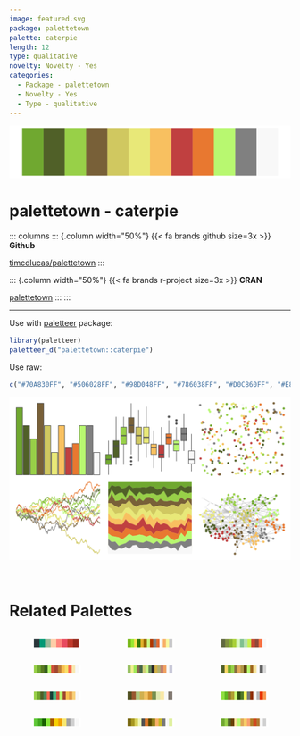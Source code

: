 ```yaml
---
image: featured.svg
package: palettetown
palette: caterpie
length: 12
type: qualitative
novelty: Novelty - Yes
categories:
  - Package - palettetown
  - Novelty - Yes
  - Type - qualitative
---
```


![](featured.svg)

# palettetown - caterpie 

::: columns
::: {.column width="50%"}
{{< fa brands github size=3x >}}
**Github**

[timcdlucas/palettetown](https://github.com/timcdlucas/palettetown)
:::

::: {.column width="50%"}
{{< fa brands r-project size=3x >}}
**CRAN**

[palettetown](https://CRAN.R-project.org/package=palettetown)
:::
:::

<hr> 

Use with [paletteer](https://emilhvitfeldt.github.io/paletteer/) package:

```r
library(paletteer)
paletteer_d("palettetown::caterpie")
```

Use raw:

```r
c("#70A830FF", "#506028FF", "#98D048FF", "#786038FF", "#D0C860FF", "#E8E878FF", "#F8C060FF", "#C04040FF", "#E87830FF", "#B8F870FF", "#808080FF", "#F8F8F8FF")
``` 

![](examples.png) 

<br>

# Related Palettes

<div class="list" style="display: grid; grid-template-columns: auto auto auto;"> <figure class="figure">
<a href="../../awtools/a_palette/"> <img src="../../awtools/a_palette/featured.svg" style="width: 100%;" class="figure-img"></a>
</figure> <figure class="figure">
<a href="../../palettetown/politoed/"> <img src="../../palettetown/politoed/featured.svg" style="width: 100%;" class="figure-img"></a>
</figure> <figure class="figure">
<a href="../../palettetown/lombre/"> <img src="../../palettetown/lombre/featured.svg" style="width: 100%;" class="figure-img"></a>
</figure> <figure class="figure">
<a href="../../palettetown/sceptile/"> <img src="../../palettetown/sceptile/featured.svg" style="width: 100%;" class="figure-img"></a>
</figure> <figure class="figure">
<a href="../../palettetown/ludicolo/"> <img src="../../palettetown/ludicolo/featured.svg" style="width: 100%;" class="figure-img"></a>
</figure> <figure class="figure">
<a href="../../palettetown/exeggutor/"> <img src="../../palettetown/exeggutor/featured.svg" style="width: 100%;" class="figure-img"></a>
</figure> <figure class="figure">
<a href="../../palettetown/treecko/"> <img src="../../palettetown/treecko/featured.svg" style="width: 100%;" class="figure-img"></a>
</figure> <figure class="figure">
<a href="../../palettetown/seedot/"> <img src="../../palettetown/seedot/featured.svg" style="width: 100%;" class="figure-img"></a>
</figure> <figure class="figure">
<a href="../../palettetown/spinarak/"> <img src="../../palettetown/spinarak/featured.svg" style="width: 100%;" class="figure-img"></a>
</figure> <figure class="figure">
<a href="../../palettetown/skiploom/"> <img src="../../palettetown/skiploom/featured.svg" style="width: 100%;" class="figure-img"></a>
</figure> <figure class="figure">
<a href="../../palettetown/hoothoot/"> <img src="../../palettetown/hoothoot/featured.svg" style="width: 100%;" class="figure-img"></a>
</figure> <figure class="figure">
<a href="../../palettetown/victreebel/"> <img src="../../palettetown/victreebel/featured.svg" style="width: 100%;" class="figure-img"></a>
</figure> 
</div>
